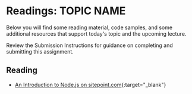# Readings: TOPIC NAME

Below you will find some reading material, code samples, and some additional resources that support today's topic and the upcoming lecture.

Review the Submission Instructions for guidance on completing and submitting this assignment.

## Reading

- [An Introduction to Node.js on sitepoint.com](https://www.sitepoint.com/an-introduction-to-node-js){:target="_blank"}

<!-- ## Additional Resources

PLACEHOLDER

### Videos

PLACEHOLDER

### Bookmark/Skim

PLACEHOLDER -->

